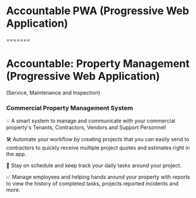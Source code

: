 # Accountable PWA (Progressive Web Application)
=======
# Accountable: Property Management (Progressive Web Application)
(Service, Maintenance and Inspection)

###  Commercial Property Management System

💡  A smart system to manage and communicate with your commercial property's Tenants, Contractors, Vendors and Support Personnel!

🛠  Automate your workflow by creating projects that you can easily send to contractors to quickly receive multiple project quotes and estimates right in the app.

📆 Stay on schedule and keep track your daily tasks around your project. 

✅ Manage employees and helping hands around your property with reports to view the history of completed tasks, projects reported incidents and more.
